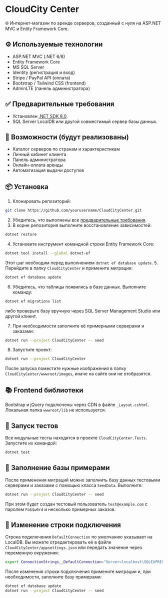 # CloudCity Center

🌐 Интернет-магазин по аренде серверов, созданный с нуля на ASP.NET MVC и Entity Framework Core.

## ⚙️ Используемые технологии

- ASP.NET MVC (.NET 6/8)
- Entity Framework Core
- MS SQL Server
- Identity (регистрация и вход)
- Stripe / PayPal API (оплата)
- Bootstrap / Tailwind CSS (frontend)
- AdminLTE (панель администратора)

## ✅ Предварительные требования

- Установлен [.NET SDK 8.0](https://dotnet.microsoft.com/).
- SQL Server LocalDB или другой совместимый сервер базы данных.

## 🔧 Возможности (будут реализованы)

- Каталог серверов по странам и характеристикам
- Личный кабинет клиента
- Панель администратора
- Онлайн-оплата аренды
- Автоматизация выдачи доступов

## 📦 Установка

1. Клонировать репозиторий:
```bash
git clone https://github.com/yourusername/CloudCityCenter.git
```
2. Убедитесь, что выполнены все [предварительные требования](#-предварительные-требования).
3. В корне репозитория выполните восстановление зависимостей:
```bash
dotnet restore
```
4. Установите инструмент командной строки Entity Framework Core:
```bash
dotnet tool install --global dotnet-ef
```
   Этот шаг необходим перед выполнением `dotnet ef database update`.
5. Перейдите в папку `CloudCityCenter` и примените миграции:
```bash
dotnet ef database update
```
6. Убедитесь, что таблицы появились в базе данных. Выполните команду:
```bash
dotnet ef migrations list
```
либо проверьте базу вручную через SQL Server Management Studio или другой клиент.

7. При необходимости заполните её примерными серверами и заказами:
```bash
dotnet run --project CloudCityCenter -- seed
```

8. Запустите проект:
```bash
dotnet run --project CloudCityCenter
```

После запуска поместите нужные изображения в папку `CloudCityCenter/wwwroot/images`, иначе на сайте они не отобразятся.

## 📚 Frontend библиотеки

Bootstrap и jQuery подключены через CDN в файле `_Layout.cshtml`. Локальная папка `wwwroot/lib` не используется.

## 🧪 Запуск тестов

Все модульные тесты находятся в проекте `CloudCityCenter.Tests`. Запустите их командой:

```bash
dotnet test
```

## 🌱 Заполнение базы примерами

После применения миграций можно заполнить базу данных тестовыми серверами и заказами с помощью класса `SeedData`. Выполните:

```bash
dotnet run --project CloudCityCenter -- seed
```
При этом будет создан тестовый пользователь `test@example.com` с паролем `Pa$$w0rd` и несколько примерных заказов.

## 🔗 Изменение строки подключения

Строка подключения `DefaultConnection` по умолчанию указывает на LocalDB. Вы можете отредактировать её в файле `CloudCityCenter/appsettings.json` или передать значение через переменную окружения:

```bash
export ConnectionStrings__DefaultConnection="Server=localhost\SQLEXPRESS;Database=master;Trusted_Connection=True;"
```

После изменения строки подключения примените миграции и, при необходимости, заполните базу примерами:

```bash
dotnet ef database update
dotnet run --project CloudCityCenter -- seed
```
